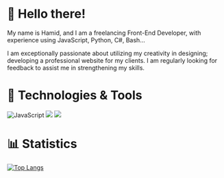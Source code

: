 # 👋 Hello there!
My name is Hamid, and I am a freelancing Front-End Developer, with experience using JavaScript, Python, C#, Bash...

I am exceptionally passionate about utilizing my creativity in designing; developing a professional website for my clients. I am regularly looking for feedback to assist me in strengthening my skills.

# 🔧 Technologies & Tools
<img src="https://camo.githubusercontent.com/42f33d56a3d40667a405eac671c44aaa1b1fd04887c7502486126bb703a6ca0c/68747470733a2f2f696d672e736869656c64732e696f2f62616467652f436f64652d4a6176615363726970742d2532334637453031383f7374796c653d666f722d7468652d6261646765" alt="JavaScript" data-canonical-src="https://img.shields.io/badge/Code-JavaScript-%23F7E018?style=for-the-badge" style="max-width:100%;">
<img src="https://img.shields.io/badge/code-python-blueviolet?style=for-the-badge">
<img src="https://img.shields.io/badge/editor-vscode-blue?style=for-the-badge">

# 📊 Statistics
[![Top Langs](https://github-readme-stats.vercel.app/api/top-langs/?username=ostadhamid&langs_count=8&theme=dark)](https://github.com/anuraghazra/github-readme-stats)


